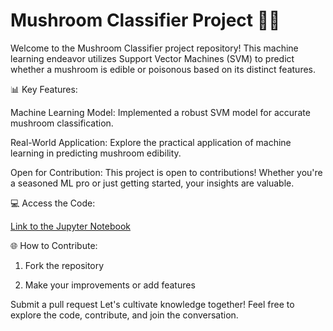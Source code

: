 # Mushroom Classifier Project 🍄🤖

Welcome to the Mushroom Classifier project repository! This machine learning endeavor utilizes Support Vector Machines (SVM) to predict whether a mushroom is edible or poisonous based on its distinct features.

📊 Key Features:

Machine Learning Model: Implemented a robust SVM model for accurate mushroom classification.

Real-World Application: Explore the practical application of machine learning in predicting mushroom edibility.

Open for Contribution: This project is open to contributions! Whether you're a seasoned ML pro or just getting started, your insights are valuable.

💻 Access the Code:

[Link to the Jupyter Notebook](https://colab.research.google.com/drive/1Q2mccoc_uUUzNMseaEZMBJ0Wk2zSbBMX?usp=sharing)

🌐 How to Contribute:

1. Fork the repository

2. Make your improvements or add features

Submit a pull request
Let's cultivate knowledge together! Feel free to explore the code, contribute, and join the conversation.
